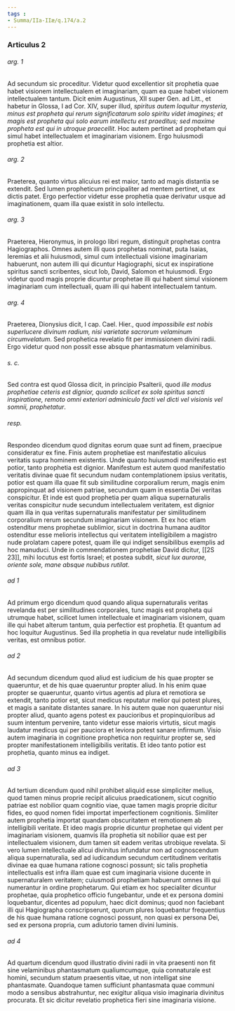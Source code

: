 ```yaml
---
tags : 
- Summa/IIa-IIæ/q.174/a.2
---
```


### Articulus 2

###### arg. 1
Ad secundum sic proceditur. Videtur quod excellentior sit prophetia quae habet visionem intellectualem et imaginariam, quam ea quae habet visionem intellectualem tantum. Dicit enim Augustinus, XII super Gen. ad Litt., et habetur in Glossa, I ad Cor. XIV, super illud, *spiritus autem loquitur mysteria, minus est propheta qui rerum significatarum solo spiritu videt imagines; et magis est propheta qui solo earum intellectu est praeditus; sed maxime propheta est qui in utroque praecellit*. Hoc autem pertinet ad prophetam qui simul habet intellectualem et imaginariam visionem. Ergo huiusmodi prophetia est altior.

###### arg. 2
Praeterea, quanto virtus alicuius rei est maior, tanto ad magis distantia se extendit. Sed lumen propheticum principaliter ad mentem pertinet, ut ex dictis patet. Ergo perfectior videtur esse prophetia quae derivatur usque ad imaginationem, quam illa quae existit in solo intellectu.

###### arg. 3
Praeterea, Hieronymus, in prologo libri regum, distinguit prophetas contra Hagiographos. Omnes autem illi quos prophetas nominat, puta Isaias, Ieremias et alii huiusmodi, simul cum intellectuali visione imaginariam habuerunt, non autem illi qui dicuntur Hagiographi, sicut ex inspiratione spiritus sancti scribentes, sicut Iob, David, Salomon et huiusmodi. Ergo videtur quod magis proprie dicuntur prophetae illi qui habent simul visionem imaginariam cum intellectuali, quam illi qui habent intellectualem tantum.

###### arg. 4
Praeterea, Dionysius dicit, I cap. Cael. Hier., quod *impossibile est nobis superlucere divinum radium, nisi varietate sacrorum velaminum circumvelatum*. Sed prophetica revelatio fit per immissionem divini radii. Ergo videtur quod non possit esse absque phantasmatum velaminibus.

###### s. c.
Sed contra est quod Glossa dicit, in principio Psalterii, quod *ille modus prophetiae ceteris est dignior, quando scilicet ex sola spiritus sancti inspiratione, remoto omni exteriori adminiculo facti vel dicti vel visionis vel somnii, prophetatur*.

###### resp.
Respondeo dicendum quod dignitas eorum quae sunt ad finem, praecipue consideratur ex fine. Finis autem prophetiae est manifestatio alicuius veritatis supra hominem existentis. Unde quanto huiusmodi manifestatio est potior, tanto prophetia est dignior. Manifestum est autem quod manifestatio veritatis divinae quae fit secundum nudam contemplationem ipsius veritatis, potior est quam illa quae fit sub similitudine corporalium rerum, magis enim appropinquat ad visionem patriae, secundum quam in essentia Dei veritas conspicitur. Et inde est quod prophetia per quam aliqua supernaturalis veritas conspicitur nude secundum intellectualem veritatem, est dignior quam illa in qua veritas supernaturalis manifestatur per similitudinem corporalium rerum secundum imaginariam visionem. Et ex hoc etiam ostenditur mens prophetae sublimior, sicut in doctrina humana auditor ostenditur esse melioris intellectus qui veritatem intelligibilem a magistro nude prolatam capere potest, quam ille qui indiget sensibilibus exemplis ad hoc manuduci. Unde in commendationem prophetiae David dicitur, [[2S 23]], mihi locutus est fortis Israel; et postea subdit, *sicut lux aurorae, oriente sole, mane absque nubibus rutilat*.

###### ad 1
Ad primum ergo dicendum quod quando aliqua supernaturalis veritas revelanda est per similitudines corporales, tunc magis est propheta qui utrumque habet, scilicet lumen intellectuale et imaginariam visionem, quam ille qui habet alterum tantum, quia perfectior est prophetia. Et quantum ad hoc loquitur Augustinus. Sed illa prophetia in qua revelatur nude intelligibilis veritas, est omnibus potior.

###### ad 2
Ad secundum dicendum quod aliud est iudicium de his quae propter se quaeruntur, et de his quae quaeruntur propter aliud. In his enim quae propter se quaeruntur, quanto virtus agentis ad plura et remotiora se extendit, tanto potior est, sicut medicus reputatur melior qui potest plures, et magis a sanitate distantes sanare. In his autem quae non quaeruntur nisi propter aliud, quanto agens potest ex paucioribus et propinquioribus ad suum intentum pervenire, tanto videtur esse maioris virtutis, sicut magis laudatur medicus qui per pauciora et leviora potest sanare infirmum. Visio autem imaginaria in cognitione prophetica non requiritur propter se, sed propter manifestationem intelligibilis veritatis. Et ideo tanto potior est prophetia, quanto minus ea indiget.

###### ad 3
Ad tertium dicendum quod nihil prohibet aliquid esse simpliciter melius, quod tamen minus proprie recipit alicuius praedicationem, sicut cognitio patriae est nobilior quam cognitio viae, quae tamen magis proprie dicitur fides, eo quod nomen fidei importat imperfectionem cognitionis. Similiter autem prophetia importat quandam obscuritatem et remotionem ab intelligibili veritate. Et ideo magis proprie dicuntur prophetae qui vident per imaginariam visionem, quamvis illa prophetia sit nobilior quae est per intellectualem visionem, dum tamen sit eadem veritas utrobique revelata. Si vero lumen intellectuale alicui divinitus infundatur non ad cognoscendum aliqua supernaturalia, sed ad iudicandum secundum certitudinem veritatis divinae ea quae humana ratione cognosci possunt; sic talis prophetia intellectualis est infra illam quae est cum imaginaria visione ducente in supernaturalem veritatem; cuiusmodi prophetiam habuerunt omnes illi qui numerantur in ordine prophetarum. Qui etiam ex hoc specialiter dicuntur prophetae, quia prophetico officio fungebantur, unde et ex persona domini loquebantur, dicentes ad populum, haec dicit dominus; quod non faciebant illi qui Hagiographa conscripserunt, quorum plures loquebantur frequentius de his quae humana ratione cognosci possunt, non quasi ex persona Dei, sed ex persona propria, cum adiutorio tamen divini luminis.

###### ad 4
Ad quartum dicendum quod illustratio divini radii in vita praesenti non fit sine velaminibus phantasmatum qualiumcumque, quia connaturale est homini, secundum statum praesentis vitae, ut non intelligat sine phantasmate. Quandoque tamen sufficiunt phantasmata quae communi modo a sensibus abstrahuntur, nec exigitur aliqua visio imaginaria divinitus procurata. Et sic dicitur revelatio prophetica fieri sine imaginaria visione.

